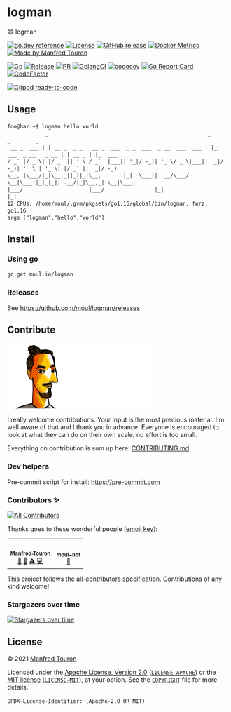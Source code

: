 # logman

:smile: logman

[![go.dev reference](https://img.shields.io/badge/go.dev-reference-007d9c?logo=go&logoColor=white)](https://pkg.go.dev/moul.io/logman)
[![License](https://img.shields.io/badge/license-Apache--2.0%20%2F%20MIT-%2397ca00.svg)](https://github.com/moul/logman/blob/main/COPYRIGHT)
[![GitHub release](https://img.shields.io/github/release/moul/logman.svg)](https://github.com/moul/logman/releases)
[![Docker Metrics](https://images.microbadger.com/badges/image/moul/logman.svg)](https://microbadger.com/images/moul/logman)
[![Made by Manfred Touron](https://img.shields.io/badge/made%20by-Manfred%20Touron-blue.svg?style=flat)](https://manfred.life/)

[![Go](https://github.com/moul/logman/workflows/Go/badge.svg)](https://github.com/moul/logman/actions?query=workflow%3AGo)
[![Release](https://github.com/moul/logman/workflows/Release/badge.svg)](https://github.com/moul/logman/actions?query=workflow%3ARelease)
[![PR](https://github.com/moul/logman/workflows/PR/badge.svg)](https://github.com/moul/logman/actions?query=workflow%3APR)
[![GolangCI](https://golangci.com/badges/github.com/moul/logman.svg)](https://golangci.com/r/github.com/moul/logman)
[![codecov](https://codecov.io/gh/moul/logman/branch/main/graph/badge.svg)](https://codecov.io/gh/moul/logman)
[![Go Report Card](https://goreportcard.com/badge/moul.io/logman)](https://goreportcard.com/report/moul.io/logman)
[![CodeFactor](https://www.codefactor.io/repository/github/moul/logman/badge)](https://www.codefactor.io/repository/github/moul/logman)

[![Gitpod ready-to-code](https://img.shields.io/badge/Gitpod-ready--to--code-blue?logo=gitpod)](https://gitpod.io/#https://github.com/moul/logman)

## Usage

[embedmd]:# (.tmp/usage.txt console)
```console
foo@bar:~$ logman hello world
            _                                                   _                      _        _
 __ _  ___ | | __ _  _ _   __ _  ___  _ _  ___  _ __  ___  ___ | |_  ___  _ __   _ __ | | __ _ | |_  ___
/ _` |/ _ \| |/ _` || ' \ / _` ||___|| '_|/ -_)| '_ \/ _ \|___||  _|/ -_)| '  \ | '_ \| |/ _` ||  _|/ -_)
\__, |\___/|_|\__,_||_||_|\__, |     |_|  \___|| .__/\___/      \__|\___||_|_|_|| .__/|_|\__,_| \__|\___|
|___/                     |___/                |_|                              |_|
12 CPUs, /home/moul/.gvm/pkgsets/go1.16/global/bin/logman, fwrz, go1.16
args ["logman","hello","world"]
```

## Install

### Using go

```sh
go get moul.io/logman
```

### Releases

See https://github.com/moul/logman/releases

## Contribute

![Contribute <3](https://raw.githubusercontent.com/moul/moul/main/contribute.gif)

I really welcome contributions.
Your input is the most precious material.
I'm well aware of that and I thank you in advance.
Everyone is encouraged to look at what they can do on their own scale;
no effort is too small.

Everything on contribution is sum up here: [CONTRIBUTING.md](./CONTRIBUTING.md)

### Dev helpers

Pre-commit script for install: https://pre-commit.com

### Contributors ✨

<!-- ALL-CONTRIBUTORS-BADGE:START - Do not remove or modify this section -->
[![All Contributors](https://img.shields.io/badge/all_contributors-2-orange.svg)](#contributors)
<!-- ALL-CONTRIBUTORS-BADGE:END -->

Thanks goes to these wonderful people ([emoji key](https://allcontributors.org/docs/en/emoji-key)):

<!-- ALL-CONTRIBUTORS-LIST:START - Do not remove or modify this section -->
<!-- prettier-ignore-start -->
<!-- markdownlint-disable -->
<table>
  <tr>
    <td align="center"><a href="http://manfred.life"><img src="https://avatars1.githubusercontent.com/u/94029?v=4" width="100px;" alt=""/><br /><sub><b>Manfred Touron</b></sub></a><br /><a href="#maintenance-moul" title="Maintenance">🚧</a> <a href="https://github.com/moul/logman/commits?author=moul" title="Documentation">📖</a> <a href="https://github.com/moul/logman/commits?author=moul" title="Tests">⚠️</a> <a href="https://github.com/moul/logman/commits?author=moul" title="Code">💻</a></td>
    <td align="center"><a href="https://manfred.life/moul-bot"><img src="https://avatars1.githubusercontent.com/u/41326314?v=4" width="100px;" alt=""/><br /><sub><b>moul-bot</b></sub></a><br /><a href="#maintenance-moul-bot" title="Maintenance">🚧</a></td>
  </tr>
</table>

<!-- markdownlint-enable -->
<!-- prettier-ignore-end -->
<!-- ALL-CONTRIBUTORS-LIST:END -->

This project follows the [all-contributors](https://github.com/all-contributors/all-contributors)
specification. Contributions of any kind welcome!

### Stargazers over time

[![Stargazers over time](https://starchart.cc/moul/logman.svg)](https://starchart.cc/moul/logman)

## License

© 2021   [Manfred Touron](https://manfred.life)

Licensed under the [Apache License, Version 2.0](https://www.apache.org/licenses/LICENSE-2.0)
([`LICENSE-APACHE`](LICENSE-APACHE)) or the [MIT license](https://opensource.org/licenses/MIT)
([`LICENSE-MIT`](LICENSE-MIT)), at your option.
See the [`COPYRIGHT`](COPYRIGHT) file for more details.

`SPDX-License-Identifier: (Apache-2.0 OR MIT)`
